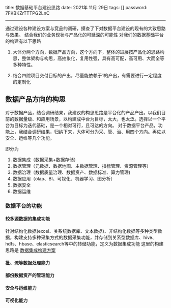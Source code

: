 title:  数据基础平台建设思路
date:  2021年 11月 29日
tags: []
password: 7FKBKZrTTTPG2LnC

---
 <!--more-->

 通过建设各种建设方案与竞品的调研，摸查了下对数据平台建设的现有的大致思路与效果。
 结合我们的业务现状与产品化的可延深的可能性
 对我们的数据基础平台的构建有以下思路

1. 大体分两个方向，数据产品方向，这个方向下，整体的进展按产品化的思路构思，整体架构与构思，高抽象化，复用性强，具有高可配，高可用、大而全等多种特性。 

2. 结合四院项目交付目标的产出，尽量能依赖于1的产出，有需要进行一定程度的定制化

## 数据产品方向的构思

对于数据产品，结合调研结果，我建议的构思思路是平台化的产品产出。以我们目前的数据量级、和应用场景，以构建成中台为目标，太大，也太泛。选择以一个平台为目标为迭代基础，是一个相对可行，且可达的方向。
对于数据平台产品，功能上，我结合调研结果，归纳下来，大体可分为采、管、治、用四个方向。再佐以安全、运维等几个功能。

即分为

1. 数据集成（数据采集+数据存储）
2. 数据管理（元数据、数据地图、主数据管理、指标管理、资源管理等）
3. 数据治理（数据质量治理、数据资产、数据标准、算力管理)
4. 数据应用（olap、BI、可视化、机器学习、图分析）
5. 数据安全
6. 数据运维


### 数据平台的功能
#### 较多源数据的集成功能

针对结构化数据(excel、关系统数据库、文本数据)、非结构化数据等多种类型数据，构建支持多种采集方式的数据采集功能，并存储到关系型数据库、hive、hdfs、hbase、elasticsearch等中的转储功能，定义为数据集成功能
这里的构建思路是
[数据集成构建方案](../数据集成的构建方案/)

#### 批、流等数据处理能力
#### 部份数据资产的管理能力
#### 安全与运维能力
#### 可视化能力
